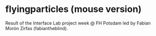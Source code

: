 flyingparticles (mouse version)
=======================

Result of the Interface Lab project week @ FH Potsdam led by Fabian Morón Zirfas (fabiantheblind).
